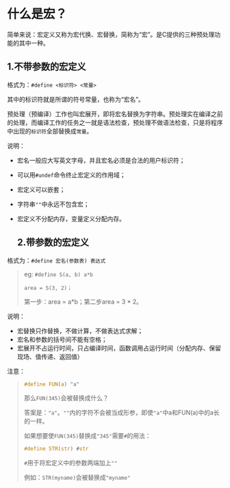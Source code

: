 # 什么是宏？

简单来说：宏定义又称为宏代换、宏替换，简称为“宏”。是C提供的三种预处理功能的其中一种。

## 1.不带参数的宏定义

格式为：`#define <标识符> <常量>`

其中的标识符就是所谓的符号常量，也称为“宏名”。

预处理（预编译）工作也叫宏展开，即将宏名替换为字符串。预处理实在编译之前的处理，而编译工作的任务之一就是语法检查，预处理不做语法检查，只是将程序中出现的`标识符`全部替换成`常量`。

说明：

- 宏名一般应大写英文字母，并且宏名必须是合法的用户标识符；

+ 可以用`#undef`命令终止宏定义的作用域；

+ 宏定义可以嵌套；

+ 字符串`""`中永远不包含宏；

+ 宏定义不分配内存，变量定义分配内存。

  ## 2.带参数的宏定义

格式为：`#define 宏名(参数表) 表达式`

> eg: `#define S(a, b) a*b`
>
> `area = S(3, 2)；`
>
> 第一步：area = a*b；第二步area = 3 * 2。

说明：

- 宏替换只作替换，不做计算，不做表达式求解；
- 宏名和参数的括号间不能有空格；
- 宏展开不占运行时间，只占编译时间，函数调用占运行时间（分配内存、保留现场、值传递、返回值）

注意：

> ```c
> #define FUN(a) "a"
> ```
>
> 那么`FUN(345)`会被替换成什么？
>
> 答案是：`"a"`。`""`内的字符不会被当成形参，即使`"a"`中a和FUN(a)中的a长的一样。
>
> 如果想要使`FUN(345)`替换成`"345"`需要`#`的用法：
>
> ```C
> #define STR(str) #str
> ```
>
> `#`用于将宏定义中的参数两端加上`""`
>
> 例如：`STR(myname)`会被替换成`"myname"`

